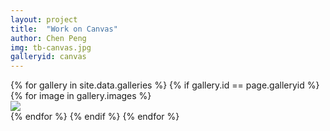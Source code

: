 ```yaml
---
layout: project
title:  "Work on Canvas"
author: Chen Peng
img: tb-canvas.jpg
galleryid: canvas
---
```


<div class="grid">
<div class="grid-sizer"></div>
{% for gallery in site.data.galleries %}
  {% if gallery.id == page.galleryid %}
  {% for image in gallery.images %}
  <div class="grid-item">
  <a href="{{ site.baseurl }}{{ gallery.imagefolder }}/{{ image.name }}" data-lightbox="gallery.id"
  data-title="{{ image.text }}">
    <img src="{{ site.baseurl }}{{ gallery.imagefolder }}/{{ image.thumb }}"> 
  </a>
  </div>
  {% endfor %}
  {% endif %}
{% endfor %}
</div>

